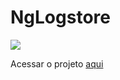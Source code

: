 # NgLogstore

<p><img src="https://github.com/outrowender/logstore-front/workflows/Build,%20Test%20and%20Deploy%20on%20AWS/badge.svg"></p>

Acessar o projeto [aqui](http://logstore-node-env.wcaczfuhqn.us-east-1.elasticbeanstalk.com/)
